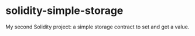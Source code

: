 # solidity-simple-storage
My second Solidity project: a simple storage contract to set and get a value.
